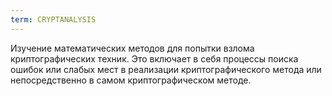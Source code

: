 ```yaml
---
term: CRYPTANALYSIS
---
```


Изучение математических методов для попытки взлома криптографических техник. Это включает в себя процессы поиска ошибок или слабых мест в реализации криптографического метода или непосредственно в самом криптографическом методе.